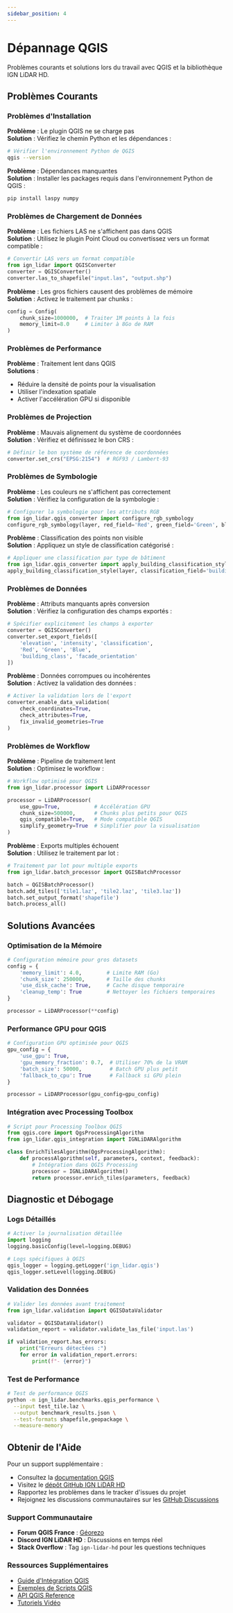 ```yaml
---
sidebar_position: 4
---
```


# Dépannage QGIS

Problèmes courants et solutions lors du travail avec QGIS et la bibliothèque IGN LiDAR HD.

## Problèmes Courants

### Problèmes d'Installation

**Problème** : Le plugin QGIS ne se charge pas  
**Solution** : Vérifiez le chemin Python et les dépendances :

```bash
# Vérifier l'environnement Python de QGIS
qgis --version
```

**Problème** : Dépendances manquantes  
**Solution** : Installer les packages requis dans l'environnement Python de QGIS :

```bash
pip install laspy numpy
```

### Problèmes de Chargement de Données

**Problème** : Les fichiers LAS ne s'affichent pas dans QGIS  
**Solution** : Utilisez le plugin Point Cloud ou convertissez vers un format compatible :

```python
# Convertir LAS vers un format compatible
from ign_lidar import QGISConverter
converter = QGISConverter()
converter.las_to_shapefile("input.las", "output.shp")
```

**Problème** : Les gros fichiers causent des problèmes de mémoire  
**Solution** : Activez le traitement par chunks :

```python
config = Config(
    chunk_size=1000000,  # Traiter 1M points à la fois
    memory_limit=8.0     # Limiter à 8Go de RAM
)
```

### Problèmes de Performance

**Problème** : Traitement lent dans QGIS  
**Solutions** :

- Réduire la densité de points pour la visualisation
- Utiliser l'indexation spatiale
- Activer l'accélération GPU si disponible

### Problèmes de Projection

**Problème** : Mauvais alignement du système de coordonnées  
**Solution** : Vérifiez et définissez le bon CRS :

```python
# Définir le bon système de référence de coordonnées
converter.set_crs("EPSG:2154")  # RGF93 / Lambert-93
```

### Problèmes de Symbologie

**Problème** : Les couleurs ne s'affichent pas correctement  
**Solution** : Vérifiez la configuration de la symbologie :

```python
# Configurer la symbologie pour les attributs RGB
from ign_lidar.qgis_converter import configure_rgb_symbology
configure_rgb_symbology(layer, red_field='Red', green_field='Green', blue_field='Blue')
```

**Problème** : Classification des points non visible  
**Solution** : Appliquez un style de classification catégorisé :

```python
# Appliquer une classification par type de bâtiment
from ign_lidar.qgis_converter import apply_building_classification_style
apply_building_classification_style(layer, classification_field='building_class')
```

### Problèmes de Données

**Problème** : Attributs manquants après conversion  
**Solution** : Vérifiez la configuration des champs exportés :

```python
# Spécifier explicitement les champs à exporter
converter = QGISConverter()
converter.set_export_fields([
    'elevation', 'intensity', 'classification',
    'Red', 'Green', 'Blue',
    'building_class', 'facade_orientation'
])
```

**Problème** : Données corrompues ou incohérentes  
**Solution** : Activez la validation des données :

```python
# Activer la validation lors de l'export
converter.enable_data_validation(
    check_coordinates=True,
    check_attributes=True,
    fix_invalid_geometries=True
)
```

### Problèmes de Workflow

**Problème** : Pipeline de traitement lent  
**Solution** : Optimisez le workflow :

```python
# Workflow optimisé pour QGIS
from ign_lidar.processor import LiDARProcessor

processor = LiDARProcessor(
    use_gpu=True,           # Accélération GPU
    chunk_size=500000,      # Chunks plus petits pour QGIS
    qgis_compatible=True,   # Mode compatible QGIS
    simplify_geometry=True  # Simplifier pour la visualisation
)
```

**Problème** : Exports multiples échouent  
**Solution** : Utilisez le traitement par lot :

```python
# Traitement par lot pour multiple exports
from ign_lidar.batch_processor import QGISBatchProcessor

batch = QGISBatchProcessor()
batch.add_tiles(['tile1.laz', 'tile2.laz', 'tile3.laz'])
batch.set_output_format('shapefile')
batch.process_all()
```

## Solutions Avancées

### Optimisation de la Mémoire

```python
# Configuration mémoire pour gros datasets
config = {
    'memory_limit': 4.0,        # Limite RAM (Go)
    'chunk_size': 250000,       # Taille des chunks
    'use_disk_cache': True,     # Cache disque temporaire
    'cleanup_temp': True        # Nettoyer les fichiers temporaires
}

processor = LiDARProcessor(**config)
```

### Performance GPU pour QGIS

```python
# Configuration GPU optimisée pour QGIS
gpu_config = {
    'use_gpu': True,
    'gpu_memory_fraction': 0.7,  # Utiliser 70% de la VRAM
    'batch_size': 50000,         # Batch GPU plus petit
    'fallback_to_cpu': True      # Fallback si GPU plein
}

processor = LiDARProcessor(gpu_config=gpu_config)
```

### Intégration avec Processing Toolbox

```python
# Script pour Processing Toolbox QGIS
from qgis.core import QgsProcessingAlgorithm
from ign_lidar.qgis_integration import IGNLiDARAlgorithm

class EnrichTilesAlgorithm(QgsProcessingAlgorithm):
    def processAlgorithm(self, parameters, context, feedback):
        # Intégration dans QGIS Processing
        processor = IGNLiDARAlgorithm()
        return processor.enrich_tiles(parameters, feedback)
```

## Diagnostic et Débogage

### Logs Détaillés

```python
# Activer la journalisation détaillée
import logging
logging.basicConfig(level=logging.DEBUG)

# Logs spécifiques à QGIS
qgis_logger = logging.getLogger('ign_lidar.qgis')
qgis_logger.setLevel(logging.DEBUG)
```

### Validation des Données

```python
# Valider les données avant traitement
from ign_lidar.validation import QGISDataValidator

validator = QGISDataValidator()
validation_report = validator.validate_las_file('input.las')

if validation_report.has_errors:
    print("Erreurs détectées :")
    for error in validation_report.errors:
        print(f"- {error}")
```

### Test de Performance

```bash
# Test de performance QGIS
python -m ign_lidar.benchmarks.qgis_performance \
  --input test_tile.laz \
  --output benchmark_results.json \
  --test-formats shapefile,geopackage \
  --measure-memory
```

## Obtenir de l'Aide

Pour un support supplémentaire :

- Consultez la [documentation QGIS](https://qgis.org/documentation/)
- Visitez le [dépôt GitHub IGN LiDAR HD](https://github.com/sducournau/IGN_LIDAR_HD_DATASET)
- Rapportez les problèmes dans le tracker d'issues du projet
- Rejoignez les discussions communautaires sur les [GitHub Discussions](https://github.com/sducournau/IGN_LIDAR_HD_DATASET/discussions)

### Support Communautaire

- **Forum QGIS France** : [Géorezo](https://georezo.net/)
- **Discord IGN LiDAR HD** : Discussions en temps réel
- **Stack Overflow** : Tag `ign-lidar-hd` pour les questions techniques

### Ressources Supplémentaires

- [Guide d'Intégration QGIS](/docs/guides/qgis-integration)
- [Exemples de Scripts QGIS](/docs/examples/qgis-scripts)
- [API QGIS Reference](/docs/api/qgis-api)
- [Tutoriels Vidéo](https://youtube.com/@ignlidarhd)
